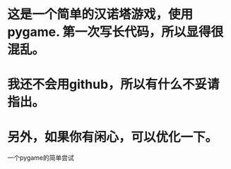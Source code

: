 # 这是一个简单的汉诺塔游戏，使用pygame. 第一次写长代码，所以显得很混乱。
# 我还不会用github，所以有什么不妥请指出。
# 另外，如果你有闲心，可以优化一下。
一个pygame的简单尝试
